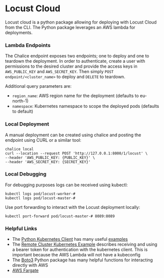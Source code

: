 # Locust Cloud

Locust cloud is a python package allowing for deploying with Locust Cloud from the CLI. The Python package leverages an AWS lambda for deployments.

### Lambda Endpoints

The Chalice endpoint exposes two endpoints; one to deploy and one to teardown the deployment. In order to authenticate, create a user with permissions to the desired cluster and provide the access keys in `AWS_PUBLIC_KEY` and `AWS_SECRET_KEY`. Then simply `POST` `endpoint/<cluster_name>` to deploy and `DELETE` to teardown. 

Additional query parameters are:
- `region_name`: AWS region name for the deployment (defaults to eu-north-1)
- `namespace`: Kubernetes namespace to scope the deployed pods (defaults to default)

### Local Deployment

A manual deployment can be created using chalice and posting the endpoint using CURL or a similar tool:
```
chalice local
curl --location --request POST 'http://127.0.0.1:8000/1/locust' \
--header 'AWS_PUBLIC_KEY: {PUBLIC_KEY}' \
--header 'AWS_SECRET_KEY: {SECRET_KEY}'
```

### Local Debugging

For debugging purposes logs can be received using kubectl:
```
kubectl logs pod/locust-worker-#
kubectl logs pod/locust-master-#
```
Use port forwarding to interact with the Locust deployment locally:
```
kubectl port-forward pod/locust-master-# 8089:8089
```

### Helpful Links

- The [Python Kubernetes Client](https://github.com/kubernetes-client/python) has many useful [examples](https://github.com/kubernetes-client/python/blob/master/examples/README.md)
- The [Remote Cluster Kubernetes Example](https://github.com/kubernetes-client/python/blob/master/examples/remote_cluster.py) describes receiving and using a bearer token for authentication with the kubernetes client. This is important because the AWS Lambda will not have a kubeconfig
- The [Boto3](https://boto3.amazonaws.com/v1/documentation/api/latest/index.html) Python package has many helpful functions for interacting directly with AWS
- [AWS Fargate](https://docs.aws.amazon.com/eks/latest/userguide/fargate.html)

